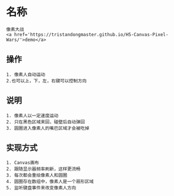 # 名称
	像素大战
	<a href='https://tristandongmaster.github.io/H5-Canvas-Pixel-Wars/'>demo</a>

## 操作
	1. 像素人自动运动
	2.也可以上，下，左，右键可以控制方向

## 说明
	1. 像素人以一定速度运动
	2. 只在黑色区域来回，碰壁后自动弹回
	3. 圆圈进入像素人的嘴巴区域才会被吃掉

## 实现方式
	1. Canvas画布
	2. 跟随显示器频率刷新，这样更流畅
	3. 每次都会重绘像素人和圆圈
	4. 圆圈存在数组中，像素人是一个扇形区域
	5. 监听键盘事件来改变像素人方向